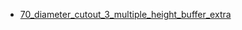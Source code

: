 * [70_diameter_cutout_3_multiple_height_buffer_extra](70_diameter_cutout_3_multiple_height_buffer_extra)
